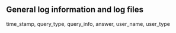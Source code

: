 ## General log information and log files

time_stamp, query_type, query_info, answer, user_name, user_type
